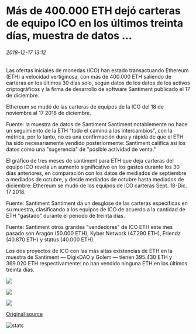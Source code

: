 # Más de 400.000 ETH dejó carteras de equipo ICO en los últimos treinta días, muestra de datos ...

###### 2018-12-17 13:12

Las ofertas iniciales de monedas (ICO) han estado transactuando Ethereum (ETH) a velocidad vertiginosa, con más de 400.000 ETH saliendo de carteras en los últimos 30 días solo, según datos de los datos de los activos criptográficos y la firma de desarrollo de software Santiment publicado el 17 de diciembre.

Ethereum se mudó de las carteras de equipos de la ICO del 18 de noviembre al 17 2018 de diciembre.

Fuente: la muestra de datos de Santiment Santiment notablemente no hace un seguimiento de la ETH "todo el camino a los intercambios", con la métrica, por lo tanto, no es una confirmación dura y rápida de que el ETH ha sido necesariamente vendido posteriormente: Santiment califica así los datos como una "sugerencia" de "posible actividad de venta."

El gráfico de tres meses de santiment para ETH que deja carteras del equipo ICO revela un aumento significativo en los gastos durante los 30 días anteriores, en comparación con los datos de mediados de septiembre a mediados de octubre, y desde mediados de octubre hasta mediados de diciembre: Ethereum se mudó de los equipos de ICO carteras Sept. 18-Dic. 17 2018.

Fuente: Santiment Santiment da un desglose de las carteras específicas en su muestra, clasificando a los equipos de ICO de acuerdo a la cantidad de ETH "gastado" durante el período de treinta días.

Fuente: Santiment otros grandes "vendedores" de ICO ETH este mes pasado son Aragón (50.000 ETH), Kyber Network (47.290 ETH), Friendz (40.870 ETH) y status (40.000 ETH).

Los dos proyectos de ICO con las más altas existencias de ETH en la muestra de Santiment — DigixDAO y Golem — tienen 395.430 ETH y 369.020 ETH respectivamente: no han vendido ninguna ETH en los últimos treinta días.

![](https://s3.cointelegraph.com/storage/uploads/view/6f864da6cd34d9c839dd13ee5b8c5f58.png)

![](https://s3.cointelegraph.com/storage/uploads/view/f55e865a78d0d33897c062760a051095.png)

![](https://s3.cointelegraph.com/storage/uploads/view/082ee43090c1ec49bb18a17f6b7444cf.png)

[Original source](https://cointelegraph.com/news/over-400-000-eth-left-ico-team-wallets-in-the-past-thirty-days-data-shows)

![stats](https://c.statcounter.com/11760860/0/a89fa40b/1/ "stats")